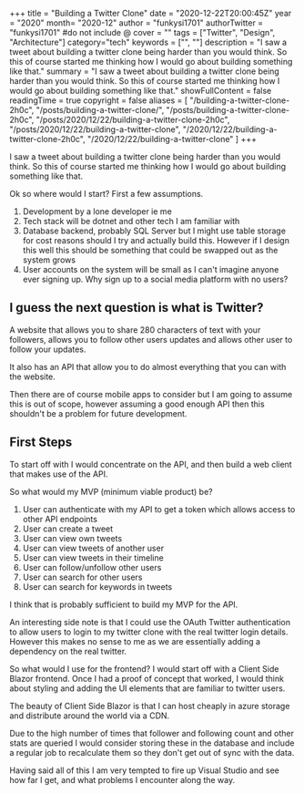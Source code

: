 +++
title = "Building a Twitter Clone"
date = "2020-12-22T20:00:45Z"
year = "2020"
month= "2020-12"
author = "funkysi1701"
authorTwitter = "funkysi1701" #do not include @
cover = ""
tags = ["Twitter", "Design", "Architecture"]
category="tech"
keywords = ["", ""]
description = "I saw a tweet about building a twitter clone being harder than you would think. So this of course started me thinking how I would go about building something like that."
summary = "I saw a tweet about building a twitter clone being harder than you would think. So this of course started me thinking how I would go about building something like that."
showFullContent = false
readingTime = true
copyright = false
aliases = [
    "/building-a-twitter-clone-2h0c",
    "/posts/building-a-twitter-clone/",
    "/posts/building-a-twitter-clone-2h0c",
    "/posts/2020/12/22/building-a-twitter-clone-2h0c",
    "/posts/2020/12/22/building-a-twitter-clone",
    "/2020/12/22/building-a-twitter-clone-2h0c",
    "/2020/12/22/building-a-twitter-clone"
]
+++

I saw a tweet about building a twitter clone being harder than you would think. So this of course started me thinking how I would go about building something like that.

Ok so where would I start? First a few assumptions.

1) Development by a lone developer ie me
2) Tech stack will be dotnet and other tech I am familiar with
3) Database backend, probably SQL Server but I might use table storage for cost reasons should I try and actually build this. However if I design this well this should be something that could be swapped out as the system grows
4) User accounts on the system will be small as I can't imagine anyone ever signing up. Why sign up to a social media platform with no users?

## I guess the next question is what is Twitter?

A website that allows you to share 280 characters of text with your followers, allows you to follow other users updates and allows other user to follow your updates.

It also has an API that allow you to do almost everything that you can with the website.

Then there are of course mobile apps to consider but I am going to assume this is out of scope, however assuming a good enough API then this shouldn't be a problem for future development.

## First Steps

To start off with I would concentrate on the API, and then build a web client that makes use of the API.

So what would my MVP (minimum viable product) be?

1) User can authenticate with my API to get a token which allows access to other API endpoints
2) User can create a tweet
3) User can view own tweets
4) User can view tweets of another user
5) User can view tweets in their timeline
6) User can follow/unfollow other users
7) User can search for other users
8) User can search for keywords in tweets

I think that is probably sufficient to build my MVP for the API.

An interesting side note is that I could use the OAuth Twitter authentication to allow users to login to my twitter clone with the real twitter login details. However this makes no sense to me as we are essentially adding a dependency on the real twitter.

So what would I use for the frontend? I would start off with a Client Side Blazor frontend. Once I had a proof of concept that worked, I would think about styling and adding the UI elements that are familiar to twitter users.

The beauty of Client Side Blazor is that I can host cheaply in azure storage and distribute around the world via a CDN.

Due to the high number of times that follower and following count and other stats are queried I would consider storing these in the database and include a regular job to recalculate them so they don't get out of sync with the data.

Having said all of this I am very tempted to fire up Visual Studio and see how far I get, and what problems I encounter along the way.